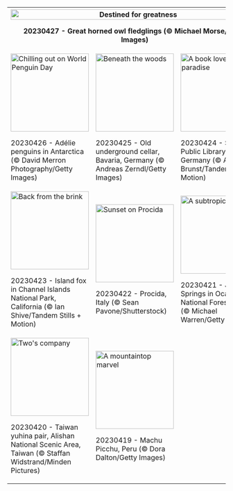<table>
 <tr>
  <th colspan="3">
   <img alt="Destined for greatness" src="https://www.bing.com/th?id=OHR.GHOAudubonDay_EN-US1034364185_1920x1080.jpg&amp;rf=LaDigue_1920x1080.jpg&amp;pid=hp" width="100%"/>
   <p>
    20230427 - Great horned owl fledglings (&copy; Michael Morse/Getty Images)
   </p>
  </th>
 </tr>
 <tr>
  <td>
   <img alt="Chilling out on World Penguin Day" height="180px" src="https://www.bing.com/th?id=OHR.AdelieWPD_EN-US5175747404_1920x1080.jpg&amp;rf=LaDigue_1920x1080.jpg&amp;pid=hp"/>
   <p>
    20230426 - Ad&eacute;lie penguins in Antarctica (&copy; David Merron Photography/Getty Images)
   </p>
  </td>
  <td>
   <img alt="Beneath the woods" height="180px" src="https://www.bing.com/th?id=OHR.FranconianWineCellar_EN-US3287515626_1920x1080.jpg&amp;rf=LaDigue_1920x1080.jpg&amp;pid=hp"/>
   <p>
    20230425 - Old underground cellar, Bavaria, Germany (&copy; Andreas Zerndl/Getty Images)
   </p>
  </td>
  <td>
   <img alt="A book lover's paradise" height="180px" src="https://www.bing.com/th?id=OHR.StuttgartPublicLibrary_EN-US3925069856_1920x1080.jpg&amp;rf=LaDigue_1920x1080.jpg&amp;pid=hp"/>
   <p>
    20230424 - Stuttgart Public Library, Germany (&copy; Axel Brunst/Tandem Stills + Motion)
   </p>
  </td>
 </tr>
 <tr>
  <td>
   <img alt="Back from the brink" height="180px" src="https://www.bing.com/th?id=OHR.EarthDayFox_EN-US3922955169_1920x1080.jpg&amp;rf=LaDigue_1920x1080.jpg&amp;pid=hp"/>
   <p>
    20230423 - Island fox in Channel Islands National Park, California (&copy; Ian Shive/Tandem Stills + Motion)
   </p>
  </td>
  <td>
   <img alt="Sunset on Procida" height="180px" src="https://www.bing.com/th?id=OHR.ProcidaItaly_EN-US6282924427_1920x1080.jpg&amp;rf=LaDigue_1920x1080.jpg&amp;pid=hp"/>
   <p>
    20230422 - Procida, Italy (&copy; Sean Pavone/Shutterstock)
   </p>
  </td>
  <td>
   <img alt="A subtropical soak" height="180px" src="https://www.bing.com/th?id=OHR.OcalaNF_EN-US5881034085_1920x1080.jpg&amp;rf=LaDigue_1920x1080.jpg&amp;pid=hp"/>
   <p>
    20230421 - Juniper Springs in Ocala National Forest, Florida (&copy; Michael Warren/Getty Images)
   </p>
  </td>
 </tr>
 <tr>
  <td>
   <img alt="Two's company" height="180px" src="https://www.bing.com/th?id=OHR.TaiwanYuhina_EN-US1768443431_1920x1080.jpg&amp;rf=LaDigue_1920x1080.jpg&amp;pid=hp"/>
   <p>
    20230420 - Taiwan yuhina pair, Alishan National Scenic Area, Taiwan (&copy; Staffan Widstrand/Minden Pictures)
   </p>
  </td>
  <td>
   <img alt="A mountaintop marvel" height="180px" src="https://www.bing.com/th?id=OHR.MPPUnesco_EN-US8204922969_1920x1080.jpg&amp;rf=LaDigue_1920x1080.jpg&amp;pid=hp"/>
   <p>
    20230419 - Machu Picchu, Peru (&copy; Dora Dalton/Getty Images)
   </p>
  </td>
  <td>
  </td>
 </tr>
</table>
